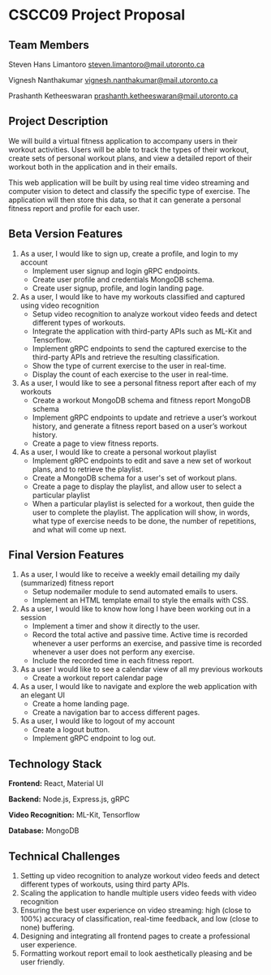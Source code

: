 # CSCC09 Project Proposal

## Team Members

Steven Hans Limantoro steven.limantoro@mail.utoronto.ca

Vignesh Nanthakumar vignesh.nanthakumar@mail.utoronto.ca

Prashanth Ketheeswaran prashanth.ketheeswaran@mail.utoronto.ca

## Project Description

We will build a virtual fitness application to accompany users in their workout activities. Users will be able to track the types of their workout, create sets of personal workout plans, and view a detailed report of their workout both in the application and in their emails.

This web application will be built by using real time video streaming and computer vision to detect and classify the specific type of exercise. The application will then store this data, so that it can generate a personal fitness report and profile for each user. 

## Beta Version Features

1. As a user, I would like to sign up, create a profile, and login to my account
    * Implement user signup and login gRPC endpoints.
    * Create user profile and credentials MongoDB schema.
    * Create user signup, profile, and login landing page.
2. As a user, I would like to have my workouts classified and captured using video recognition
    * Setup video recognition to analyze workout video feeds and detect different types of workouts.
    * Integrate the application with third-party APIs such as ML-Kit and Tensorflow.
    * Implement gRPC endpoints to send the captured exercise to the third-party APIs and retrieve the resulting classification. 
    * Show the type of current exercise to the user in real-time.
    * Display the count of each exercise to the user in real-time.
3. As a user, I would like to see a personal fitness report after each of my workouts
    * Create a workout MongoDB schema and fitness report MongoDB schema
    * Implement gRPC endpoints to update and retrieve a user’s workout history, and generate a fitness report based on a user’s workout history.
    * Create a page to view fitness reports.
4. As a user, I would like to create a personal workout playlist
    * Implement gRPC endpoints to edit and save a new set of workout plans, and to retrieve the playlist.
    * Create a MongoDB schema for a user's set of workout plans.
    * Create a page to display the playlist, and allow user to select a particular playlist 
    * When a particular playlist is selected for a workout, then guide the user to complete the playlist. The application will show, in words, what type of exercise needs to be done, the number of repetitions, and what will come up next. 

## Final Version Features

1. As a user, I would like to receive a weekly email detailing my daily (summarized) fitness report
    * Setup nodemailer module to send automated emails to users.
    * Implement an HTML template email to style the emails with CSS.
2. As a user, I would like to know how long I have been working out in a session 
    * Implement a timer and show it directly to the user.
    * Record the total active and passive time. Active time is recorded whenever a user performs an exercise, and passive time is recorded whenever a user does not perform any exercise.
    * Include the recorded time in each fitness report.
3. As a user I would like to see a calendar view of all my previous workouts
    * Create a workout report calendar page
4. As a user, I would like to navigate and explore the web application with an elegant UI
    * Create a home landing page.
    * Create a navigation bar to access different pages.
5. As a user, I would like to logout of my account
    * Create a logout button.
    * Implement gRPC endpoint to log out.

## Technology Stack

**Frontend:** React, Material UI

**Backend:** Node.js, Express.js, gRPC

**Video Recognition:** ML-Kit, Tensorflow

**Database:** MongoDB

## Technical Challenges

1. Setting up video recognition to analyze workout video feeds and detect different types of workouts, using third party APIs.
2. Scaling the application to handle multiple users video feeds with video recognition
3. Ensuring the best user experience on video streaming: high (close to 100%) accuracy of classification, real-time feedback, and low (close to none) buffering. 
4. Designing and integrating all frontend pages to create a professional user experience.
5. Formatting workout report email to look aesthetically pleasing and be user friendly.
